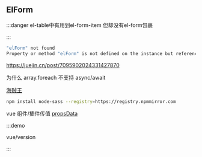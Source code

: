 ## ElForm

:::danger
el-table中有用到el-form-item 但却没有el-form包裹

:::

```sh
"elForm" not found 
Property or method "elForm" is not defined on the instance but referenced during render
```

https://juejin.cn/post/7095902024331427870


为什么 array.foreach 不支持 async/await

[海贼王](http://www.ynzdhc.com/cc_play/hYkW5N-2-1.html)

```sh
npm install node-sass --registry=https://registry.npmmirror.com
```

vue 组件/插件传值 [propsData](https://v3-migration.vuejs.org/breaking-changes/props-data.html#_2-x-syntax)

:::demo

vue/version

:::